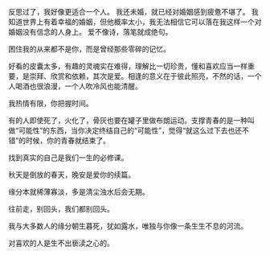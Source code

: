 反思过了，我好像更适合一个人。
我还未婚，就已经对婚姻感到疲惫不堪了。
我知道世界上有着幸福的婚姻，但他概率太小，我无法相信它可以落在我这样一个对婚姻没有信念的人身上。
爱不像诗，落笔就成绝句。

困住我的从来都不是你，而是曾经那些零碎的记忆。

好看的皮囊太多，有趣的灵魂实在难得，理解比一切珍贵，懂和喜欢应当一样重要，是崇拜、欣赏和依赖，其次是爱。相逢的意义在于彼此照亮，不然的话，一个人喝酒也很浪漫，一个人吹冷风也能清醒。

我热情有限，你把握时间。

有的人即使死了，火化了，骨灰也要在罐子里做布朗运动。支撑青春的是一种叫做“可能性”的东西，当你决定终结自己的“可能性”，觉得“就这么过下去也还不错”的时候，你的青春就结束了。

找到真实的自己是我们一生的必修课。

秋天是倒放的春天，晚安是爱你的续篇。

缘分本就稀薄寡淡，多是清尘浊水后会无期。

往前走，别回头，我们都别回头。

我与大多数人的缘分朝生暮死，犹如露水，唯独与你像一条生生不息的河流。

对喜欢的人是生不出亵渎之心的。

